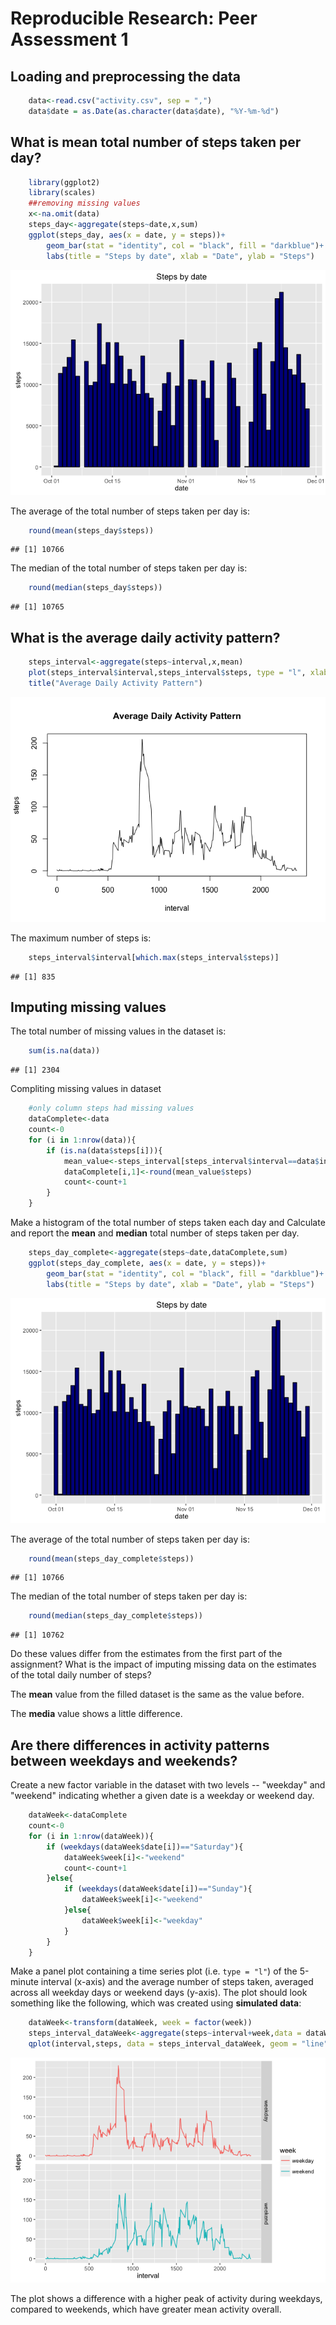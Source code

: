 # Reproducible Research: Peer Assessment 1


## Loading and preprocessing the data

```r
    data<-read.csv("activity.csv", sep = ",")
    data$date = as.Date(as.character(data$date), "%Y-%m-%d")
```


## What is mean total number of steps taken per day?

```r
    library(ggplot2)
    library(scales)
    ##removing missing values
    x<-na.omit(data)
    steps_day<-aggregate(steps~date,x,sum)
    ggplot(steps_day, aes(x = date, y = steps))+
        geom_bar(stat = "identity", col = "black", fill = "darkblue")+
        labs(title = "Steps by date", xlab = "Date", ylab = "Steps")
```

![](PA1_template_files/figure-html/stepsReport-1.png)<!-- -->

The average of the total number of steps taken per day is:

```r
    round(mean(steps_day$steps))
```

```
## [1] 10766
```

The median of the total number of steps taken per day is:

```r
    round(median(steps_day$steps))
```

```
## [1] 10765
```


## What is the average daily activity pattern?

```r
    steps_interval<-aggregate(steps~interval,x,mean)
    plot(steps_interval$interval,steps_interval$steps, type = "l", xlab = "interval", ylab = "steps")
    title("Average Daily Activity Pattern")
```

![](PA1_template_files/figure-html/activity-1.png)<!-- -->

The maximum number of steps is:

```r
    steps_interval$interval[which.max(steps_interval$steps)]
```

```
## [1] 835
```


## Imputing missing values
The total number of missing values in the dataset is:

```r
    sum(is.na(data))    
```

```
## [1] 2304
```

Compliting missing values in dataset

```r
    #only column steps had missing values
    dataComplete<-data
    count<-0
    for (i in 1:nrow(data)){
        if (is.na(data$steps[i])){
            mean_value<-steps_interval[steps_interval$interval==data$interval[i],]
            dataComplete[i,1]<-round(mean_value$steps)
            count<-count+1
        }
    }
```

Make a histogram of the total number of steps taken each day and Calculate and report the **mean** and **median** total number of steps taken per day.


```r
    steps_day_complete<-aggregate(steps~date,dataComplete,sum)
    ggplot(steps_day_complete, aes(x = date, y = steps))+
        geom_bar(stat = "identity", col = "black", fill = "darkblue")+
        labs(title = "Steps by date", xlab = "Date", ylab = "Steps")
```

![](PA1_template_files/figure-html/data_complete-1.png)<!-- -->

The average of the total number of steps taken per day is:

```r
    round(mean(steps_day_complete$steps))
```

```
## [1] 10766
```

The median of the total number of steps taken per day is:

```r
    round(median(steps_day_complete$steps))
```

```
## [1] 10762
```

Do these values differ from the estimates from the first part of the assignment? What is the impact of imputing missing data on the estimates of the total daily number of steps?

The **mean** value from the filled dataset is the same as the value before. 

The **media** value shows a little difference.


## Are there differences in activity patterns between weekdays and weekends?

Create a new factor variable in the dataset with two levels -- "weekday" and "weekend" indicating whether a given date is a weekday or weekend day.


```r
    dataWeek<-dataComplete
    count<-0
    for (i in 1:nrow(dataWeek)){
        if (weekdays(dataWeek$date[i])=="Saturday"){
            dataWeek$week[i]<-"weekend"
            count<-count+1
        }else{
            if (weekdays(dataWeek$date[i])=="Sunday"){
                dataWeek$week[i]<-"weekend"
            }else{
                dataWeek$week[i]<-"weekday"
            }
        }
    }
```

Make a panel plot containing a time series plot (i.e. `type = "l"`) of the 5-minute interval (x-axis) and the average number of steps taken, averaged across all weekday days or weekend days (y-axis). The plot should look something like the following, which was created using **simulated data**:


```r
    dataWeek<-transform(dataWeek, week = factor(week))
    steps_interval_dataWeek<-aggregate(steps~interval+week,data = dataWeek, mean)
    qplot(interval,steps, data = steps_interval_dataWeek, geom = "line", facets = week~., color = week)
```

![](PA1_template_files/figure-html/plot_dayweek-1.png)<!-- -->

The plot shows a difference with a higher peak of activity during weekdays, compared to weekends, which have greater mean activity overall.

